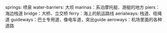 






springs: 喷泉
water-barriers: 大坝
marinas：系泊摩托艇、游艇的地方
piers：海边栈道
bridge：大桥、立交桥
ferry：海上的航运路线
aerialways: 栈道、缆绳道
guideways：巴士专用道，像电车道，突出guide
aeroways：机场里面的各种道路
